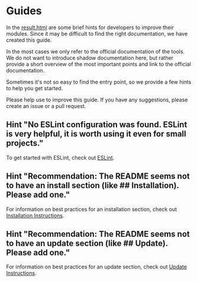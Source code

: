 # Guides

In the [result.html](https://modules.magicmirror.builders/result.html) are some brief hints for developers to improve their modules. Since it may be difficult to find the right documentation, we have created this guide.

In the most cases we only refer to the official documentation of the tools. We do not want to introduce shadow documentation here, but rather provide a short overview of the most important points and link to the official documentation.

Sometimes it's not so easy to find the entry point, so we provide a few hints to help you get started.

Please help use to improve this guide. If you have any suggestions, please create an issue or a pull request.

## Hint "No ESLint configuration was found. ESLint is very helpful, it is worth using it even for small projects."

To get started with ESLint, check out [ESLint](eslint.md).

## Hint "Recommendation: The README seems not to have an install section (like ## Installation). Please add one."

For information on best practices for an installation section, check out [Installation Instructions](readme_bestpractices.md#Installation-Instructions).

## Hint "Recommendation: The README seems not to have an update section (like ## Update). Please add one."

For information on best practices for an update section, check out [Update Instructions](readme_bestpractices.md#Update-Instructions).
